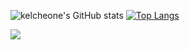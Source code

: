 
![kelcheone's GitHub stats](https://github-readme-stats.vercel.app/api?username=kelcheone&show_icons=true&theme=chartreuse-dark)
[![Top Langs](https://github-readme-stats.vercel.app/api/top-langs/?username=kelcheone&layout=compact&theme=chartreuse-dark)](https://github.com/kelcheone/github-readme-stats)


![](https://visitor-badge.laobi.icu/badge?page_id=kelcheone.kelcheone)

<!---
kelcheone/kelcheone is a ✨ special ✨ repository because its `README.md` (this file) appears on your GitHub profile.
You can click the Preview link to take a look at your changes.
--->
